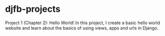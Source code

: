 # djfb-projects

Project 1 (Chapter 2): Hello World!
In this project, I create a basic hello world website and learn about the basics of using views, apps and urls in Django.
